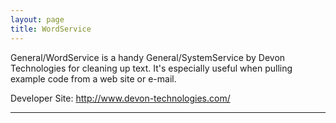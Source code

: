 ```yaml
---
layout: page
title: WordService
---
```


General/WordService is a handy General/SystemService by Devon Technologies for cleaning up text. It's especially useful when pulling example code from a web site or e-mail. 

Developer Site:
http://www.devon-technologies.com/

----

